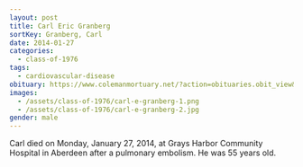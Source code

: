 ```yaml
---
layout: post
title: Carl Eric Granberg
sortKey: Granberg, Carl
date: 2014-01-27
categories:
  - class-of-1976
tags:
  - cardiovascular-disease
obituary: https://www.colemanmortuary.net/?action=obituaries.obit_view&o_id=2403378&fh_id=10358
images:
  - /assets/class-of-1976/carl-e-granberg-1.png
  - /assets/class-of-1976/carl-e-granberg-2.jpg
gender: male
---
```


Carl died on Monday, January 27, 2014, at Grays Harbor Community Hospital in Aberdeen after a pulmonary embolism. He was 55 years old.

